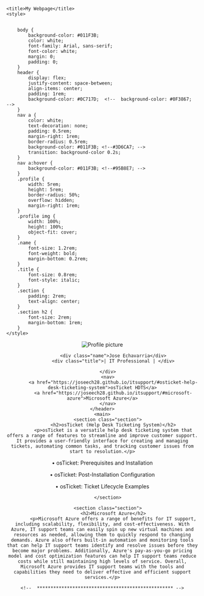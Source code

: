 
<html>
<head>
	
	<title>My Webpage</title>
	<style>
		
		
		body {
			background-color: #011F3B;
			color: white;
			font-family: Arial, sans-serif;
			font-color: white;
			margin: 0;
			padding: 0;
		}
		header {
			display: flex;
			justify-content: space-between;
			align-items: center;
			padding: 1rem;
			background-color: #0C717D;  <!--  background-color: #0F3867;  -->
		}
		nav a {
			color: white;
			text-decoration: none;
			padding: 0.5rem;
			margin-right: 1rem;
			border-radius: 0.5rem;
			background-color: #011F3B; <!--#3D6CA7; -->
			transition: background-color 0.2s;
		}
		nav a:hover {
			background-color: #011F3B; <!--#95B8E7; -->
		}
		.profile {
			width: 5rem;
			height: 5rem;
			border-radius: 50%;
			overflow: hidden;
			margin-right: 1rem;
		}
		.profile img {
			width: 100%;
			height: 100%;
			object-fit: cover;
		}
		.name {
			font-size: 1.2rem;
			font-weight: bold;
			margin-bottom: 0.2rem;
		}
		.title {
			font-size: 0.8rem;
			font-style: italic;
		}
		.section {
			padding: 2rem;
			text-align: center;
		}
		.section h2 {
			font-size: 2rem;
			margin-bottom: 1rem;
		}
	</style>
</head>
<body>
	<header>
		<div class="profile">
			<img src="https://avatars.githubusercontent.com/u/125638971?v=4" alt="Profile picture">
		</div>
		<div class="info">

<style>.name {color: white;}</style>	
			<div class="name">Jose Echavarria</div>
			<div class="title">| IT Professional | </div>

		</div>
		<nav>
			<a href="https://joseech28.github.io/itsupport/#osticket-help-desk-ticketing-system">osTicket HDTS</a>
			<a href="https://joseech28.github.io/itsupport/#microsoft-azure">Microsoft Azure</a>
		</nav>
	</header>
	<main>
		<section class="section">
			<h2>osTicket (Help Desk Ticketing System)</h2>
			<p>osTicket is a versatile help desk ticketing system that offers a range of features to streamline and improve customer support. It provides a user-friendly interface for creating and managing tickets, automating common tasks, and tracking customer issues from start to resolution.</p>
<p></p>
<p>
•	osTicket: Prerequisites and Installation
<p></p>
•	osTicket: Post-Installation Configuration
<p></p>
•	osTicket: Ticket Lifecycle Examples
</p>
			
			
		</section>
	
 		<section class="section">
			<h2>Microsoft Azure</h2>
			<p>Microsoft Azure offers a range of benefits for IT support, including scalability, flexibility, and cost-effectiveness. With Azure, IT support teams can easily spin up new virtual machines and resources as needed, allowing them to quickly respond to changing demands. Azure also offers built-in automation and monitoring tools that can help IT support teams identify and resolve issues before they become major problems. Additionally, Azure's pay-as-you-go pricing model and cost optimization features can help IT support teams reduce costs while still maintaining high levels of service. Overall, Microsoft Azure provides IT support teams with the tools and capabilities they need to deliver effective and efficient support services.</p>
			
	<!--  ************************************************** -->
